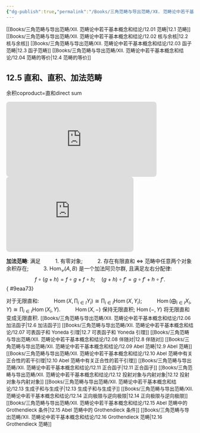 ```yaml
---
{"dg-publish":true,"permalink":"/Books/三角范畴与导出范畴/Ⅻ. 范畴论中若干基本概念和结论/12.05 直和、直积、加法范畴/","dgPassFrontmatter":true,"created":"2024-07-06T09:51:16.572+08:00","updated":"2024-09-01T12:01:05.590+08:00"}
---
```


<font size="2"> [[Books/三角范畴与导出范畴/Ⅻ. 范畴论中若干基本概念和结论/12.01 范畴\|12.1 范畴]]   </font>
<font size="2"> [[Books/三角范畴与导出范畴/Ⅻ. 范畴论中若干基本概念和结论/12.02 核与余核\|12.2 核与余核]]   </font>
<font size="2"> [[Books/三角范畴与导出范畴/Ⅻ. 范畴论中若干基本概念和结论/12.03 函子范畴\|12.3 函子范畴]]   </font>
<font size="2"> [[Books/三角范畴与导出范畴/Ⅻ. 范畴论中若干基本概念和结论/12.04 范畴的等价\|12.4 范畴的等价]]  </font>
## 12.5 直和、直积、加法范畴

余积coproduct=直和direct sum

<iframe class="quiver-embed" src="https://q.uiver.app/#q=WzAsNCxbMSwwLCJYX2kiXSxbMSwxLCJcXGJpZ29wbHVzIFhfaSJdLFsyLDEsIlkiXSxbMCwxLCJhXzF4XzErLi4uK2FfbnhfbiJdLFswLDEsImVfaSIsMl0sWzAsMiwiZl9pIl0sWzEsMiwiZiIsMl0sWzMsMSwiIiwwLHsibGV2ZWwiOjIsInN0eWxlIjp7ImhlYWQiOnsibmFtZSI6Im5vbmUifX19XV0=&embed" width="404" height="202" style="border-radius: 8px; border: none;"></iframe>

<iframe class="quiver-embed" src="https://q.uiver.app/#q=WzAsNCxbMSwwLCJYX2kiXSxbMSwxLCJcXHByb2QgWF9pIl0sWzIsMSwiWSJdLFswLDEsIihhXzEsLi4uLGFfbikiXSxbMSwwLCJwX2kiXSxbMiwwLCJnX2kiLDJdLFsyLDEsImciXSxbMywxLCIiLDAseyJsZXZlbCI6Miwic3R5bGUiOnsiaGVhZCI6eyJuYW1lIjoibm9uZSJ9fX1dXQ==&embed" width="342" height="202" style="border-radius: 8px; border: none;"></iframe>

**加法范畴**: 满足
$\qquad$ 1. 有零对象;
$\qquad$ 2. 存在有限直和 $\iff$ 范畴中任意两个对象余积存在;
$\qquad$ 3.  $\mathrm{Hom}_{\mathscr{C}}(A,B)$ 是一个加法阿贝尔群, 且满足左右分配律:
$$f\circ(g+h)=f\circ g+f\circ h;\quad (g+h)\circ f'=g\circ f'+h\circ f'.$$
{ #9eaa73}


对于无限直和:
$\qquad$  $\operatorname{Hom}(   X,\displaystyle\prod_{i \in I}Y_i  )\cong\displaystyle\prod_{i \in I}\operatorname{Hom}(X,Y_i)$;
$\qquad$  $\operatorname{Hom}(\displaystyle\bigoplus_{i \in I}X_i,Y)\cong\displaystyle\prod_{i \in I}\operatorname{Hom}(X_i,Y)$.
$\qquad$  $\operatorname{Hom}(X,-)$ 保持无限直积; $\operatorname{Hom}(-,Y)$ 将无限直和变成无限直积.
<font size="2"> [[Books/三角范畴与导出范畴/Ⅻ. 范畴论中若干基本概念和结论/12.06 加法函子\|12.6 加法函子]]   </font>
<font size="2"> [[Books/三角范畴与导出范畴/Ⅻ. 范畴论中若干基本概念和结论/12.07 可表函子和 Yoneda 引理\|12.7 可表函子和 Yoneda 引理]]   </font>
<font size="2"> [[Books/三角范畴与导出范畴/Ⅻ. 范畴论中若干基本概念和结论/12.08 伴随对\|12.8 伴随对]]   </font>
<font size="2"> [[Books/三角范畴与导出范畴/Ⅻ. 范畴论中若干基本概念和结论/12.09 Abel 范畴\|12.9 Abel 范畴]]   </font>
<font size="2"> [[Books/三角范畴与导出范畴/Ⅻ. 范畴论中若干基本概念和结论/12.10 Abel 范畴中有关正合性的若干引理\|12.10 Abel 范畴中有关正合性的若干引理]]   </font>
<font size="2"> [[Books/三角范畴与导出范畴/Ⅻ. 范畴论中若干基本概念和结论/12.11 正合函子\|12.11 正合函子]]   </font>
<font size="2"> [[Books/三角范畴与导出范畴/Ⅻ. 范畴论中若干基本概念和结论/12.12 投射对象与内射对象\|12.12 投射对象与内射对象]]  </font>
<font size="2"> [[Books/三角范畴与导出范畴/Ⅻ. 范畴论中若干基本概念和结论/12.13 生成子和与生成子\|12.13 生成子和与生成子]]   </font>
<font size="2"> [[Books/三角范畴与导出范畴/Ⅻ. 范畴论中若干基本概念和结论/12.14 正向极限与逆向极限\|12.14 正向极限与逆向极限]]   </font>
<font size="2"> [[Books/三角范畴与导出范畴/Ⅻ. 范畴论中若干基本概念和结论/12.15 Abel 范畴中的 Grothendieck 条件\|12.15 Abel 范畴中的 Grothendieck 条件]]   </font>
<font size="2"> [[Books/三角范畴与导出范畴/Ⅻ. 范畴论中若干基本概念和结论/12.16 Grothendieck 范畴\|12.16 Grothendieck 范畴]]  </font>